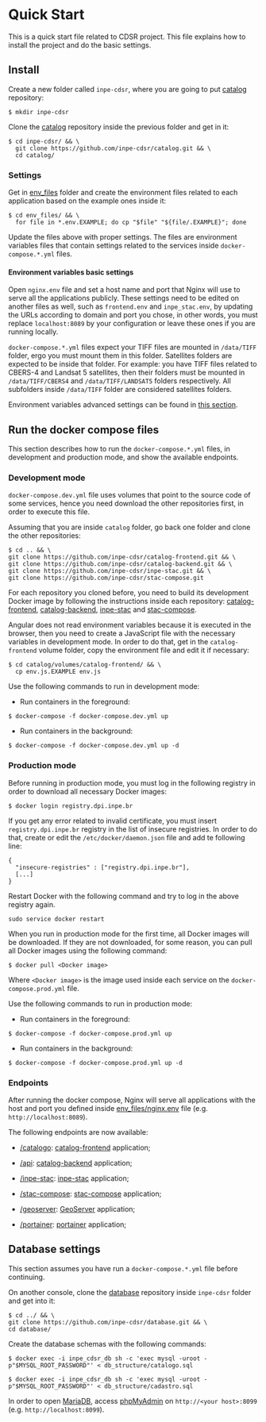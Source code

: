# Quick Start

This is a quick start file related to CDSR project. This file explains how to install the project and do the basic settings.


## Install

Create a new folder called `inpe-cdsr`, where you are going to put [catalog](https://github.com/inpe-cdsr/catalog) repository:

```
$ mkdir inpe-cdsr
```

Clone the [catalog](https://github.com/inpe-cdsr/catalog) repository inside the previous folder and get in it:

```
$ cd inpe-cdsr/ && \
  git clone https://github.com/inpe-cdsr/catalog.git && \
  cd catalog/
```


### Settings

Get in [env_files](./env_files) folder and create the environment files related to each application based on the example ones inside it:

```
$ cd env_files/ && \
  for file in *.env.EXAMPLE; do cp "$file" "${file/.EXAMPLE}"; done
```

Update the files above with proper settings. The files are environment variables files that contain settings related to the services inside `docker-compose.*.yml` files.


#### Environment variables basic settings

Open `nginx.env` file and set a host name and port that Nginx will use to serve all the applications publicly. These settings need to be edited on another files as well, such as `frontend.env` and `inpe_stac.env`, by updating the URLs according to domain and port you chose, in other words, you must replace `localhost:8089` by your configuration or leave these ones if you are running locally.

`docker-compose.*.yml` files expect your TIFF files are mounted in `/data/TIFF` folder, ergo you must mount them in this folder. Satellites folders are expected to be inside that folder. For example: you have TIFF files related to CBERS-4 and Landsat 5 satellites, then their folders must be mounted in `/data/TIFF/CBERS4` and `/data/TIFF/LANDSAT5` folders respectively. All subfolders inside `/data/TIFF` folder are considered satellites folders.

Environment variables advanced settings can be found in [this section](./README.md#docker-compose-services).


## Run the docker compose files

This section describes how to run the `docker-compose.*.yml` files, in development and production mode, and show the available endpoints.


### Development mode

`docker-compose.dev.yml` file uses volumes that point to the source code of some services, hence you need download the other repositories first, in order to execute this file.

Assuming that you are inside `catalog` folder, go back one folder and clone the other repositories:

```
$ cd .. && \
git clone https://github.com/inpe-cdsr/catalog-frontend.git && \
git clone https://github.com/inpe-cdsr/catalog-backend.git && \
git clone https://github.com/inpe-cdsr/inpe-stac.git && \
git clone https://github.com/inpe-cdsr/stac-compose.git
```

For each repository you cloned before, you need to build its development Docker image by following the instructions inside each repository: [catalog-frontend](https://github.com/inpe-cdsr/catalog-frontend), [catalog-backend](https://github.com/inpe-cdsr/catalog-backend), [inpe-stac](https://github.com/inpe-cdsr/inpe-stac) and [stac-compose](https://github.com/inpe-cdsr/stac-compose).

Angular does not read environment variables because it is executed in the browser, then you need to create a JavaScript file with the necessary variables in development mode. In order to do that, get in the `catalog-frontend` volume folder, copy the environment file and edit it if necessary:

```
$ cd catalog/volumes/catalog-frontend/ && \
  cp env.js.EXAMPLE env.js
```

Use the following commands to run in development mode:

- Run containers in the foreground:

```
$ docker-compose -f docker-compose.dev.yml up
```

- Run containers in the background:

```
$ docker-compose -f docker-compose.dev.yml up -d
```


### Production mode

Before running in production mode, you must log in the following registry in order to download all necessary Docker images:

```
$ docker login registry.dpi.inpe.br
```

If you get any error related to invalid certificate, you must insert `registry.dpi.inpe.br` registry in the list of insecure registries. In order to do that, create or edit the `/etc/docker/daemon.json` file and add te following line:

```
{
  "insecure-registries" : ["registry.dpi.inpe.br"],
  [...]
}
```

Restart Docker with the following command and try to log in the above registry again.

```
sudo service docker restart
```

When you run in production mode for the first time, all Docker images will be downloaded. If they are not downloaded, for some reason, you can pull all Docker images using the following command:

```
$ docker pull <Docker image>
```

Where `<Docker image>` is the image used inside each service on the `docker-compose.prod.yml` file.

Use the following commands to run in production mode:

- Run containers in the foreground:

```
$ docker-compose -f docker-compose.prod.yml up
```

- Run containers in the background:

```
$ docker-compose -f docker-compose.prod.yml up -d
```


### Endpoints

After running the docker compose, Nginx will serve all applications with the host and port you defined inside [env_files/nginx.env](./env_files/nginx.env) file (e.g. `http://localhost:8089`).

The following endpoints are now available:

- [/catalogo](http://localhost:8089/catalogo): [catalog-frontend](https://github.com/inpe-cdsr/catalog-frontend) application;

- [/api](http://localhost:8089/api): [catalog-backend](https://github.com/inpe-cdsr/catalog-backend) application;

- [/inpe-stac](http://localhost:8089/inpe-stac): [inpe-stac](https://github.com/inpe-cdsr/inpe-stac) application;

- [/stac-compose](http://localhost:8089/stac-compose): [stac-compose](https://github.com/inpe-cdsr/stac-compose) application;

- [/geoserver](http://localhost:8089/geoserver): [GeoServer](https://hub.docker.com/r/kartoza/geoserver/) application;

- [/portainer](http://localhost:8089/portainer): [portainer](https://hub.docker.com/r/portainer/portainer/) application;


## Database settings

This section assumes you have run a `docker-compose.*.yml` file before continuing.

On another console, clone the [database](https://github.com/inpe-cdsr/database) repository inside `inpe-cdsr` folder and get into it:

```
$ cd ../ && \
git clone https://github.com/inpe-cdsr/database.git && \
cd database/
```

Create the database schemas with the following commands:

```
$ docker exec -i inpe_cdsr_db sh -c 'exec mysql -uroot -p"$MYSQL_ROOT_PASSWORD"' < db_structure/catalogo.sql

$ docker exec -i inpe_cdsr_db sh -c 'exec mysql -uroot -p"$MYSQL_ROOT_PASSWORD"' < db_structure/cadastro.sql
```

In order to open [MariaDB](https://mariadb.com/), access [phpMyAdmin](https://www.phpmyadmin.net/) on `http://<your host>:8099` (e.g. `http://localhost:8099`).
